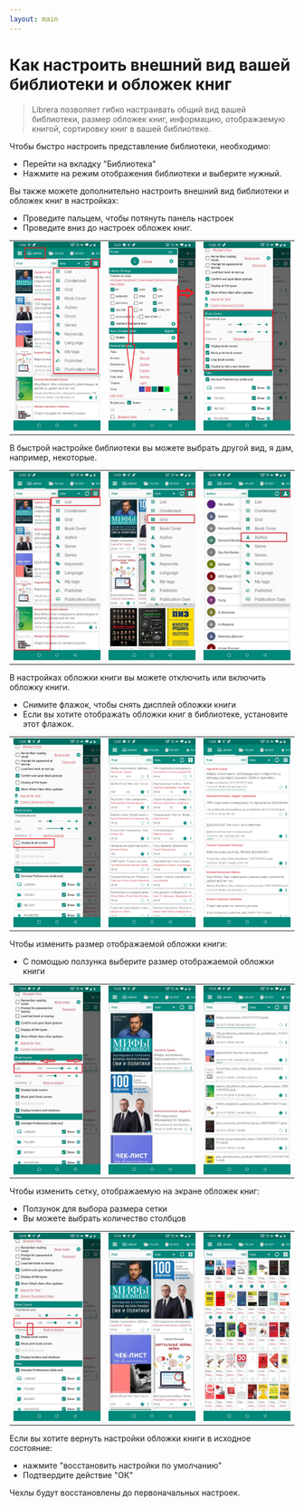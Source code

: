 ```yaml
---
layout: main
---
```


# Как настроить внешний вид вашей библиотеки и обложек книг

> Librera позволяет гибко настраивать общий вид вашей библиотеки, размер обложек книг, информацию, отображаемую книгой, сортировку книг в вашей библиотеке.

Чтобы быстро настроить представление библиотеки, необходимо:

* Перейти на вкладку &quot;Библиотека&quot;
* Нажмите на режим отображения библиотеки и выберите нужный.

Вы также можете дополнительно настроить внешний вид библиотеки и обложек книг в настройках:

* Проведите пальцем, чтобы потянуть панель настроек
* Проведите вниз до настроек обложек книг.

||||
|-|-|-|
|![](3.jpg)|![](1.jpg)|![](2.jpg)|

В быстрой настройке библиотеки вы можете выбрать другой вид, я дам, например, некоторые.

||||
|-|-|-|
|![](7.jpg)|![](8.jpg)|![](9.jpg)|

В настройках обложки книги вы можете отключить или включить обложку книги.

* Снимите флажок, чтобы снять дисплей обложки книги
* Если вы хотите отображать обложки книг в библиотеке, установите этот флажок.

||||
|-|-|-|
|![](4.jpg)|![](5.jpg)|![](6.jpg)|

Чтобы изменить размер отображаемой обложки книги:

* С помощью ползунка выберите размер отображаемой обложки книги

||||
|-|-|-|
|![](10.jpg)|![](11.jpg)|![](12.jpg)|

Чтобы изменить сетку, отображаемую на экране обложек книг:

* Ползунок для выбора размера сетки
* Вы можете выбрать количество столбцов

||||
|-|-|-|
|![](13.jpg)|![](14.jpg)|![](15.jpg)|

Если вы хотите вернуть настройки обложки книги в исходное состояние:

* нажмите &quot;восстановить настройки по умолчанию&quot;
* Подтвердите действие &quot;ОК&quot;

Чехлы будут восстановлены до первоначальных настроек.



